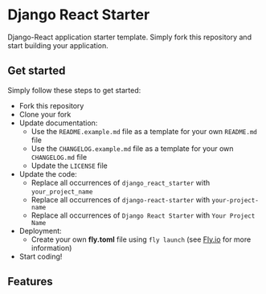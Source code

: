 # Django React Starter

Django-React application starter template.
Simply fork this repository and start building your application.

## Get started
Simply follow these steps to get started:
- Fork this repository
- Clone your fork
- Update documentation:
  - Use the `README.example.md` file as a template for your own `README.md` file
  - Use the `CHANGELOG.example.md` file as a template for your own `CHANGELOG.md` file
  - Update the `LICENSE` file
- Update the code:
  - Replace all occurrences of `django_react_starter` with `your_project_name`
  - Replace all occurrences of `django-react-starter` with `your-project-name`
  - Replace all occurrences of `Django React Starter` with `Your Project Name`
- Deployment:
  - Create your own **fly.toml** file using `fly launch` (see [Fly.io](https://fly.io) for more information)
- Start coding!

## Features
